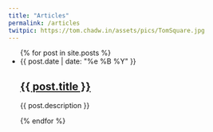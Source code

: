 ```yaml
---
title: "Articles"
permalink: /articles
twitpic: https://tom.chadw.in/assets/pics/TomSquare.jpg
---
```

<ul id="articleList">
{% for post in site.posts %}
  <li>
    <div>{{ post.date | date: "%e %B %Y" }}</div>
    <h2><a href="{{ post.url }}">{{ post.title }}</a></h2>
    <p>{{ post.description }}</p>
  </li>
{% endfor %}
</ul>